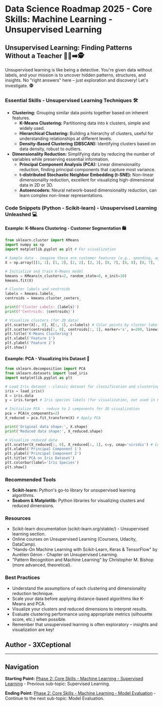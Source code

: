 # Data Science Roadmap 2025 - Core Skills: Machine Learning - Unsupervised Learning

## Unsupervised Learning: Finding Patterns Without a Teacher 🧑‍🏫➡️🕵️

Unsupervised learning is like being a detective. You're given data without labels, and your mission is to uncover hidden patterns, structures, and insights. No "right answers" here – just exploration and discovery! Let's investigate. 🕵️

### Essential Skills - Unsupervised Learning Techniques 🛠️

*   **Clustering:** Grouping similar data points together based on inherent features.
    *   **K-Means Clustering:** Partitioning data into k clusters, simple and widely used.
    *   **Hierarchical Clustering:** Building a hierarchy of clusters, useful for understanding relationships at different levels.
    *   **Density-Based Clustering (DBSCAN):** Identifying clusters based on data density, robust to outliers.
*   **Dimensionality Reduction:** Simplifying data by reducing the number of variables while preserving essential information.
    *   **Principal Component Analysis (PCA):** Linear dimensionality reduction, finding principal components that capture most variance.
    *   **t-distributed Stochastic Neighbor Embedding (t-SNE):** Non-linear dimensionality reduction, excellent for visualizing high-dimensional data in 2D or 3D.
    *   **Autoencoders:** Neural network-based dimensionality reduction, can learn complex non-linear representations.

### Code Snippets (Python - Scikit-learn) - Unsupervised Learning Unleashed 💻

#### Example: K-Means Clustering - Customer Segmentation 🛍️

```python
from sklearn.cluster import KMeans
import numpy as np
import matplotlib.pyplot as plt # For visualization

# Sample data - imagine these are customer features (e.g., spending, age)
X = np.array([[1, 1], [1, 2], [2, 2], [2, 3], [8, 7], [8, 8], [9, 7], [9, 8]])

# Initialize and train K-Means model
kmeans = KMeans(n_clusters=2, random_state=0, n_init=10)
kmeans.fit(X)

# Cluster labels and centroids
labels = kmeans.labels_
centroids = kmeans.cluster_centers_

print(f'Cluster Labels: {labels}')
print(f'Centroids: {centroids}')

# Visualize clusters (for 2D data)
plt.scatter(X[:, 0], X[:, 1], c=labels) # Color points by cluster label
plt.scatter(centroids[:, 0], centroids[:, 1], marker='x', s=200, linewidths=3, color='r') # Mark centroids
plt.title('K-Means Clustering')
plt.xlabel('Feature 1')
plt.ylabel('Feature 2')
plt.show()
```

#### Example: PCA - Visualizing Iris Dataset 🌸

```python
from sklearn.decomposition import PCA
from sklearn.datasets import load_iris
import matplotlib.pyplot as plt

# Load Iris dataset - classic dataset for classification and clustering
iris = load_iris()
X = iris.data
y = iris.target # Iris species labels (for visualization, not used in PCA)

# Initialize PCA - reduce to 2 components for 2D visualization
pca = PCA(n_components=2)
X_reduced = pca.fit_transform(X) # Apply PCA

print('Original data shape:', X.shape)
print('Reduced data shape:', X_reduced.shape)

# Visualize reduced data
plt.scatter(X_reduced[:, 0], X_reduced[:, 1], c=y, cmap='viridis') # Color by species
plt.xlabel('Principal Component 1')
plt.ylabel('Principal Component 2')
plt.title('PCA on Iris Dataset')
plt.colorbar(label='Iris Species')
plt.show()
```

### Recommended Tools

*   **Scikit-learn:** Python's go-to library for unsupervised learning algorithms.
*   **Seaborn & Matplotlib:** Python libraries for visualizing clusters and reduced dimensions.

### Resources

*   Scikit-learn documentation (scikit-learn.org/stable/) - Unsupervised learning section.
*   Online courses on Unsupervised Learning (Coursera, Udacity, DataCamp).
*   "Hands-On Machine Learning with Scikit-Learn, Keras & TensorFlow" by Aurélien Géron - Chapter on Unsupervised Learning.
*   "Pattern Recognition and Machine Learning" by Christopher M. Bishop (more advanced, theoretical).

### Best Practices

*   Understand the assumptions of each clustering and dimensionality reduction technique.
*   Scale your data before applying distance-based algorithms like K-Means and PCA.
*   Visualize your clusters and reduced dimensions to interpret results.
*   Evaluate clustering performance using appropriate metrics (silhouette score, etc.) when possible.
*   Remember that unsupervised learning is often exploratory – insights and visualization are key!

## Author - 3XCeptional

---

## Navigation

**Starting Point:** [Phase 2: Core Skills - Machine Learning - Supervised Learning](ml-supervised-learning.md) - Previous sub-topic: Supervised Learning.

**Ending Point:** [Phase 2: Core Skills - Machine Learning - Model Evaluation](ml-model-evaluation.md) - Continue to the next sub-topic: Model Evaluation.